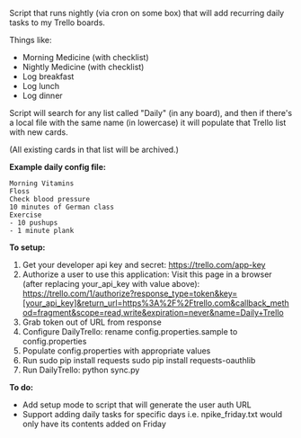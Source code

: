 Script that runs nightly (via cron on some box) that will add recurring daily tasks to my Trello boards.

Things like:
- Morning Medicine (with checklist)
- Nightly Medicine (with checklist)
- Log breakfast
- Log lunch
- Log dinner

Script will search for any list called "Daily" (in any board), and then if there's a local file with the same name (in lowercase) it will populate that Trello list with new cards.

(All existing cards in that list will be archived.)

**Example daily config file:**

    Morning Vitamins
    Floss
    Check blood pressure
    10 minutes of German class
    Exercise
    - 10 pushups
    - 1 minute plank


**To setup:**

1. Get your developer api key and secret:  https://trello.com/app-key
2. Authorize a user to use this application: Visit this page in a browser (after replacing your_api_key with value above): https://trello.com/1/authorize?response_type=token&key=[your_api_key]&return_url=https%3A%2F%2Ftrello.com&callback_method=fragment&scope=read,write&expiration=never&name=Daily+Trello
3. Grab token out of URL from response
4. Configure DailyTrello:  rename config.properties.sample to config.properties
5. Populate config.properties with appropriate values
6. Run
    sudo pip install requests
    sudo pip install requests-oauthlib
7. Run DailyTrello:  python sync.py


**To do:**

* Add setup mode to script that will generate the user auth URL
* Support adding daily tasks for specific days
	i.e.  npike_friday.txt  would only have its contents added on Friday
